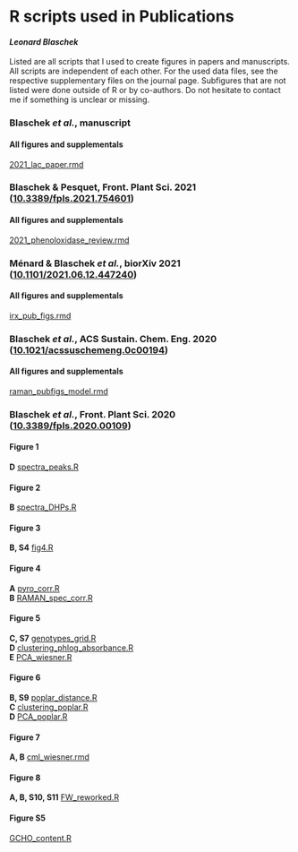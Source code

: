 # R scripts used in Publications
#### _Leonard Blaschek_

Listed are all scripts that I used to create figures in papers and manuscripts. All scripts are independent of each other. For the used data files, see the respective supplementary files on the journal page. Subfigures that are not listed were done outside of R or by co-authors. Do not hesitate to contact me if something is unclear or missing.  

### Blaschek _et al._, manuscript
#### All figures and supplementals
[2021_lac_paper.rmd](https://github.com/leonardblaschek/Rscripts/blob/master/2021_lac_paper.rmd)

### Blaschek & Pesquet, Front. Plant Sci. 2021 ([10.3389/fpls.2021.754601](https://doi.org/10.3389/fpls.2021.754601))
#### All figures and supplementals
[2021_phenoloxidase_review.rmd](https://github.com/leonardblaschek/Rscripts/blob/master/2021_phenoloxidase_review.rmd)

### Ménard & Blaschek _et al._,  biorXiv 2021 ([10.1101/2021.06.12.447240](https://doi.org/10.1101/2021.06.12.447240))
#### All figures and supplementals
[irx_pub_figs.rmd](https://github.com/leonardblaschek/Rscripts/blob/master/irx_pub_figs.rmd)

### Blaschek _et al._, ACS Sustain. Chem. Eng. 2020 ([10.1021/acssuschemeng.0c00194](https://doi.org/10.1021/acssuschemeng.0c00194))
#### All figures and supplementals
[raman_pubfigs_model.rmd](https://github.com/leonardblaschek/Rscripts/blob/master/raman_pubfigs_model.rmd)

### Blaschek _et al._, Front. Plant Sci. 2020 ([10.3389/fpls.2020.00109](https://doi.org/10.3389/fpls.2020.00109))

#### Figure 1 
**D** [spectra_peaks.R](https://github.com/leonardblaschek/Rscripts/blob/master/spectra_peaks.R)

#### Figure 2
**B** [spectra_DHPs.R](https://github.com/leonardblaschek/Rscripts/blob/master/spectra_DHPs.R)

#### Figure 3
**B, S4** [fig4.R](https://github.com/leonardblaschek/Rscripts/blob/master/fig4.R) 

#### Figure 4
**A** [pyro_corr.R](https://github.com/leonardblaschek/Rscripts/blob/master/pyro_corr.R)  
**B** [RAMAN_spec_corr.R](https://github.com/leonardblaschek/Rscripts/blob/master/RAMAN_spec_corr.R)  

#### Figure 5
**C, S7** [genotypes_grid.R](https://github.com/leonardblaschek/Rscripts/blob/master/genotypes_grid.R)  
**D** [clustering_phlog_absorbance.R](https://github.com/leonardblaschek/Rscripts/blob/master/clustering_phlog_absorbance.R)  
**E** [PCA_wiesner.R](https://github.com/leonardblaschek/Rscripts/blob/master/PCA_wiesner.R)  

#### Figure 6
**B, S9** [poplar_distance.R](https://github.com/leonardblaschek/Rscripts/blob/master/poplar_distance.R)  
**C** [clustering_poplar.R](https://github.com/leonardblaschek/Rscripts/blob/master/clustering_poplar.R)  
**D** [PCA_poplar.R](https://github.com/leonardblaschek/Rscripts/blob/master/PCA_poplar.R)  

#### Figure 7
**A, B** [cml_wiesner.rmd](https://github.com/leonardblaschek/Rscripts/blob/master/cml_wiesner.rmd)  

#### Figure 8
**A, B, S10, S11** [FW_reworked.R](https://github.com/leonardblaschek/Rscripts/blob/master/FW_reworked.R)  

#### Figure S5
[GCHO_content.R](https://github.com/leonardblaschek/Rscripts/blob/master/GCHO_content.R)  

